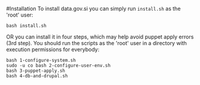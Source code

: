 #Installation
To install data.gov.si you can simply run ```install.sh``` as the 'root' user:

```
bash install.sh
```

OR you can install it in four steps, which may help avoid puppet apply errors (3rd step). You should run the scripts as the 'root' user in a directory with execution permissions for everybody:

```
bash 1-configure-system.sh
sudo -u co bash 2-configure-user-env.sh
bash 3-puppet-apply.sh
bash 4-db-and-drupal.sh
```



